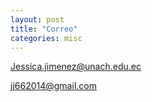 ```yaml
---
layout: post
title: "Correo"
categories: misc
---
```


Jessica.jimenez@unach.edu.ec





jj662014@gmail.com

